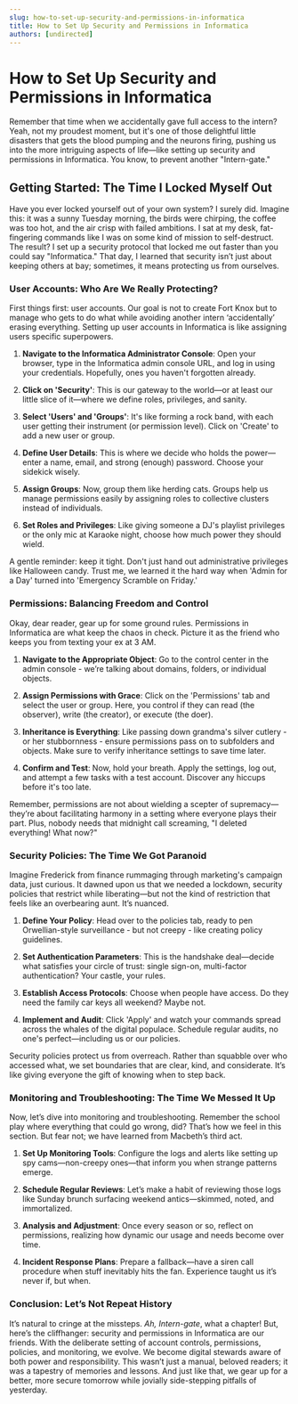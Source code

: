 ```yaml
---
slug: how-to-set-up-security-and-permissions-in-informatica
title: How to Set Up Security and Permissions in Informatica
authors: [undirected]
---
```



# How to Set Up Security and Permissions in Informatica

Remember that time when we accidentally gave full access to the intern? Yeah, not my proudest moment, but it's one of those delightful little disasters that gets the blood pumping and the neurons firing, pushing us into the more intriguing aspects of life—like setting up security and permissions in Informatica. You know, to prevent another "Intern-gate."

## Getting Started: The Time I Locked Myself Out

Have you ever locked yourself out of your own system? I surely did. Imagine this: it was a sunny Tuesday morning, the birds were chirping, the coffee was too hot, and the air crisp with failed ambitions. I sat at my desk, fat-fingering commands like I was on some kind of mission to self-destruct. The result? I set up a security protocol that locked me out faster than you could say "Informatica." That day, I learned that security isn’t just about keeping others at bay; sometimes, it means protecting us from ourselves.

### User Accounts: Who Are We Really Protecting?

First things first: user accounts. Our goal is not to create Fort Knox but to manage who gets to do what while avoiding another intern ‘accidentally’ erasing everything. Setting up user accounts in Informatica is like assigning users specific superpowers.

1. **Navigate to the Informatica Administrator Console**: Open your browser, type in the Informatica admin console URL, and log in using your credentials. Hopefully, ones you haven't forgotten already.

2. **Click on 'Security'**: This is our gateway to the world—or at least our little slice of it—where we define roles, privileges, and sanity.

3. **Select 'Users' and 'Groups'**: It's like forming a rock band, with each user getting their instrument (or permission level). Click on 'Create' to add a new user or group.

4. **Define User Details**: This is where we decide who holds the power—enter a name, email, and strong (enough) password. Choose your sidekick wisely.

5. **Assign Groups**: Now, group them like herding cats. Groups help us manage permissions easily by assigning roles to collective clusters instead of individuals.

6. **Set Roles and Privileges**: Like giving someone a DJ's playlist privileges or the only mic at Karaoke night, choose how much power they should wield.

A gentle reminder: keep it tight. Don't just hand out administrative privileges like Halloween candy. Trust me, we learned it the hard way when 'Admin for a Day' turned into 'Emergency Scramble on Friday.'

### Permissions: Balancing Freedom and Control

Okay, dear reader, gear up for some ground rules. Permissions in Informatica are what keep the chaos in check. Picture it as the friend who keeps you from texting your ex at 3 AM.

1. **Navigate to the Appropriate Object**: Go to the control center in the admin console - we’re talking about domains, folders, or individual objects.

2. **Assign Permissions with Grace**: Click on the 'Permissions' tab and select the user or group. Here, you control if they can read (the observer), write (the creator), or execute (the doer).

3. **Inheritance is Everything**: Like passing down grandma's silver cutlery - or her stubbornness - ensure permissions pass on to subfolders and objects. Make sure to verify inheritance settings to save time later.

4. **Confirm and Test**: Now, hold your breath. Apply the settings, log out, and attempt a few tasks with a test account. Discover any hiccups before it's too late.

Remember, permissions are not about wielding a scepter of supremacy—they’re about facilitating harmony in a setting where everyone plays their part. Plus, nobody needs that midnight call screaming, "I deleted everything! What now?"

### Security Policies: The Time We Got Paranoid

Imagine Frederick from finance rummaging through marketing's campaign data, just curious. It dawned upon us that we needed a lockdown, security policies that restrict while liberating—but not the kind of restriction that feels like an overbearing aunt. It’s nuanced.

1. **Define Your Policy**: Head over to the policies tab, ready to pen Orwellian-style surveillance - but not creepy - like creating policy guidelines.

2. **Set Authentication Parameters**: This is the handshake deal—decide what satisfies your circle of trust: single sign-on, multi-factor authentication? Your castle, your rules.

3. **Establish Access Protocols**: Choose when people have access. Do they need the family car keys all weekend? Maybe not.

4. **Implement and Audit**: Click 'Apply' and watch your commands spread across the whales of the digital populace. Schedule regular audits, no one's perfect—including us or our policies.

Security policies protect us from overreach. Rather than squabble over who accessed what, we set boundaries that are clear, kind, and considerate. It’s like giving everyone the gift of knowing when to step back.

### Monitoring and Troubleshooting: The Time We Messed It Up

Now, let’s dive into monitoring and troubleshooting. Remember the school play where everything that could go wrong, did? That’s how we feel in this section. But fear not; we have learned from Macbeth’s third act.

1. **Set Up Monitoring Tools**: Configure the logs and alerts like setting up spy cams—non-creepy ones—that inform you when strange patterns emerge.

2. **Schedule Regular Reviews**: Let’s make a habit of reviewing those logs like Sunday brunch surfacing weekend antics—skimmed, noted, and immortalized.

3. **Analysis and Adjustment**: Once every season or so, reflect on permissions, realizing how dynamic our usage and needs become over time.

4. **Incident Response Plans**: Prepare a fallback—have a siren call procedure when stuff inevitably hits the fan. Experience taught us it’s never if, but when.

### Conclusion: Let’s Not Repeat History

It’s natural to cringe at the missteps. *Ah, Intern-gate*, what a chapter! But, here’s the cliffhanger: security and permissions in Informatica are our friends. With the deliberate setting of account controls, permissions, policies, and monitoring, we evolve. We become digital stewards aware of both power and responsibility. This wasn’t just a manual, beloved readers; it was a tapestry of memories and lessons. And just like that, we gear up for a better, more secure tomorrow while jovially side-stepping pitfalls of yesterday.